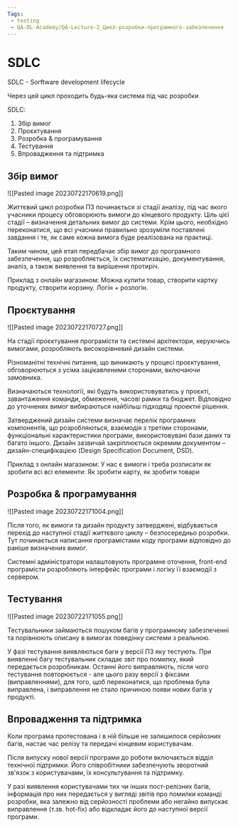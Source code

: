 ```yaml
---
Tags:
 - testing
 - QA-DL-Academy/QA-Lecture-2_Цикл-розробки-програмного-забезпечення
---
```

# SDLC

SDLC - Sorftware development lifecycle

Через цей цикл проходить будь-яка система під час розробки

SDLC:
1. Збір вимог
2. Проєктування
3. Розробка & програмування
4. Тестування
5. Впровадження та підтримка

## Збір вимог

![[Pasted image 20230722170619.png]]

Життєвий цикл розробки ПЗ починається зі стадії аналізу, під час якого учасники процесу обговорюють вимоги до кінцевого продукту. Ціль цієї стадії – визначення детальних вимог до системи. Крім цього, необхідно переконатися, що всі учасники правильно зрозуміли поставлені завдання і те, як саме кожна вимога буде реалізована на практиці.

Таким чином, цей етап передбачає збір вимог до програмного забезпечення, що розробляється, їх систематизацію, документування, аналіз, а також виявлення та вирішення протиріч.

Приклад з онлайн магазином: Можна купити товар, створити картку продукту, створити корзину. Логін + розлогін.

## Проєктування

![[Pasted image 20230722170727.png]]

На стадії проєктування програмісти та системні архітектори, керуючись вимогами, розробляють високорівневий дизайн системи.

Різноманітні технічні питання, що виникають у процесі проєктування, обговорюються з усіма зацікавленими сторонами, включаючи замовника.

Визначаються технології, які будуть використовуватись у проєкті, завантаження команди, обмеження, часові рамки та бюджет. Відповідно до уточнених вимог вибираються найбільш підходящі проектні рішення.

Затверджений дизайн системи визначає перелік програмних компонентів, що розробляються, взаємодія з третіми сторонами, функціональні характеристики програми, використовувані бази даних та багато іншого. Дизайн зазвичай закріплюється окремим документом – дизайн-специфікацією (Design Specification Document, DSD).

Приклад з онлайн магазином: У нас є вимоги і треба розписати як зробити всі всі елементи: Як зробити карту, як зробити товари

## Розробка & програмування

![[Pasted image 20230722171004.png]]

Після того, як вимоги та дизайн продукту затверджені, відбувається перехід до наступної стадії життєвого циклу – безпосередньо розробки. Тут починається написання програмістами коду програми відповідно до раніше визначених вимог.

Системні адміністратори налаштовують програмне оточення, front-end програмісти розробляють інтерфейс програми і логіку її взаємодії з сервером.

## Тестування

![[Pasted image 20230722171055.png]]

Тестувальники займаються пошуком багів у програмному забезпеченні та порівнюють описану в вимогах поведінку системи з реальною.

У фазі тестування виявляються баги у версії ПЗ яку тестують. При виявленні багу тестувальник складає звіт про помилку, який передається розробникам. Останні його виправляють, після чого тестування повторюється - але цього разу версії з фіксами (виправленнями), для того, щоб переконатися, що проблема була виправлена, і виправлення не стало причиною появи нових багів у продукті.

## Впровадження та підтримка

Коли програма протестована і в ній більше не залишилося серйозних багів, настає час релізу та передачі кінцевим користувачам.

Після випуску нової версії програми до роботи включається відділ технічної підтримки. Його співробітники забезпечують зворотний зв'язок з користувачами, їх консультування та підтримку.

У разі виявлення користувачами тих чи інших пост-релізних багів, інформація про них передається у вигляді звітів про помилки команді розробки, яка залежно від серйозності проблеми або негайно випускає виправлення (т.зв. hot-fix) або відкладає його до наступної версії програми.